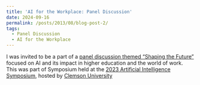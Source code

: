 ```yaml
---
title: 'AI for the Workplace: Panel Discussion'
date: 2024-09-16
permalink: /posts/2013/08/blog-post-2/
tags:
  - Panel Discussion
  - AI for the Workplace
---
```


I was invited to be a part of a [panel discussion themed “Shaping the Future”](https://www.linkedin.com/feed/update/urn:li:activity:7140847438138970112/) focused on AI and its impact in higher education and the world of work. This was part of Symposium held at the [2023 Artificial Intelligence Symposium](https://www.goscace.org/event-5388014), hosted by [Clemson University](https://www.clemson.edu/index.html)
